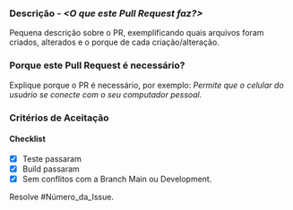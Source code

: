 ### Descrição - _<O que este Pull Request faz?>_
Pequena descrição sobre o PR, exemplificando quais arquivos foram criados, alterados e o porque de cada criação/alteração.

### Porque este Pull Request é necessário?
Explique porque o PR é necessário, por exemplo:
_Permite que o celular do usuário se conecte com o seu computador pessoal._

### Critérios de Aceitação
#### Checklist

- [x] Teste passaram
- [x] Build passaram
- [x] Sem conflitos com a Branch Main ou Development.

Resolve #Número_da_Issue.
